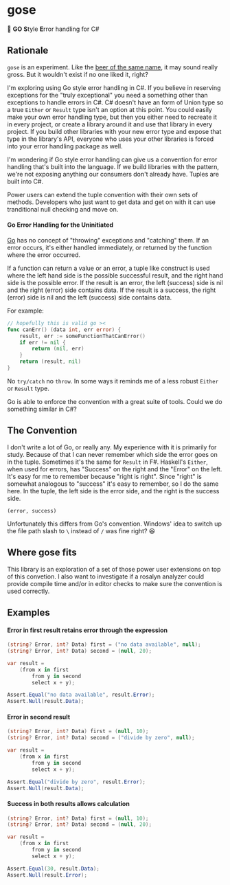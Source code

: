 # gose
:beer: **GO** **S**tyle **E**rror handling for C#

## Rationale
`gose` is an experiment. Like the [beer of the same name](https://en.wikipedia.org/wiki/Gose), it may sound really gross. But it wouldn't exist if no one liked it, right?

I'm exploring using Go style error handling in C#. If you believe in reserving exceptions for the "truly exceptional" you need a something other than exceptions to handle errors in C#. C# doesn't have an form of Union type so a true `Either` or `Result` type isn't an option at this point. You could easily make your own error handling type, but then you either need to recreate it in every project, or create a library around it and use that library in every project. If you build other libraries with your new error type and expose that type in the library's API, everyone who uses your other libraries is forced into your error handling package as well.

I'm wondering if Go style error handling can give us a convention for error handling that's built into the language. If we build libraries with the pattern, we're not exposing anything our consumers don't already have. Tuples are built into C#. 

Power users can extend the tuple convention with their own sets of methods. Developers who just want to get data and get on with it can use tranditional null checking and move on.


#### Go Error Handling for the Uninitiated

[Go](https://golang.org/) has no concept of "throwing" exceptions and "catching" them. 
If an error occurs, it's either handled immediately, or returned by the function where the error occurred.

If a function can return a value or an error, a tuple like construct is used where the left hand side is the possible
successful result, and the right hand side is the possible error. If the result is an error, the left (success) side is nil and the right (error) side contains data. If the result is a success, the right (error) side is nil and the left (success) side contains data.

For example:

```go
// hopefully this is valid go ><
func canErr() (data int, err error) {
    result, err := someFunctionThatCanError()
    if err != nil {
        return (nil, err)
    }
    return (result, nil)
}
```

No `try/catch` no `throw`. In some ways it reminds me of a less robust `Either` or `Result` type.

Go is able to enforce the convention with a great suite of tools. Could we do something similar in C#?

## The Convention
I don't write a lot of Go, or really any. My experience with it is primarily for study. Because of that I can never remember which
side the error goes on in the tuple. Sometimes it's the same for `Result` in F#. Haskell's `Either`, when used for errors, has "Success" on the right and the "Error" on the left. It's easy for me to remember because "right is right". Since "right" is somewhat analogous to "success" it's
easy to remember, so I do the same here. In the tuple, the left side is the error side, and the right is the success side.
```chsarp
(error, success)
```
Unfortunately this differs from Go's convention. Windows' idea to switch up the file path slash to `\` instead of `/` was fine right? :laughing:

## Where gose fits

This library is an exploration of a set of those power user extensions on top of this convetion.
I also want to investigate if a rosalyn analyzer could provide compile time and/or in editor checks to make sure the convention is used correctly.

## Examples
#### Error in first result retains error through the expression
```csharp
(string? Error, int? Data) first = ("no data available", null); 
(string? Error, int? Data) second = (null, 20);

var result = 
    (from x in first
        from y in second
        select x + y);

Assert.Equal("no data available", result.Error);
Assert.Null(result.Data);
```

#### Error in second result
```csharp
(string? Error, int? Data) first = (null, 10); 
(string? Error, int? Data) second = ("divide by zero", null);

var result = 
    (from x in first
        from y in second
        select x + y);

Assert.Equal("divide by zero", result.Error);
Assert.Null(result.Data);
```

#### Success in both results allows calculation
```csharp
(string? Error, int? Data) first = (null, 10); 
(string? Error, int? Data) second = (null, 20);

var result = 
    (from x in first
        from y in second
        select x + y);

Assert.Equal(30, result.Data);
Assert.Null(result.Error);
```